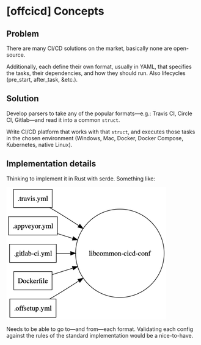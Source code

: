 [offcicd] Concepts
==================

## Problem

There are many CI/CD solutions on the market, basically none are open-source.

Additionally, each define their own format, usually in YAML, that specifies the tasks, their dependencies, and how they should run. Also lifecycles (pre_start, after_task, &etc.).

## Solution

Develop parsers to take any of the popular formats—e.g.: Travis CI, Circle CI, Gitlab—and read it into a common `struct`.

Write CI/CD platform that works with that `struct`, and executes those tasks in the chosen environment (Windows, Mac, Docker, Docker Compose, Kubernetes, native Linux).

## Implementation details

Thinking to implement it in Rust with serde. Something like:

![offcicd.png](offcicd.png)
<!--
```dot
digraph {
rankdir="LR"
  travis[label=".travis.yml", shape=rect]
  appveyor[label=".appveyor.yml", shape=rect]
  gitlab[label=".gitlab-ci.yml", shape=rect]
  docker[label="Dockerfile", shape=rect]
  offsetup[label=".offsetup.yml", shape=rect]
  common[label="libcommon-cicd-conf", shape=circle]
  offsetup -> common
  appveyor -> common
  travis -> common
  docker -> common
  gitlab -> common
}
```
-->

Needs to be able to go to—and from—each format. Validating each config against the rules of the standard implementation would be a nice-to-have.
